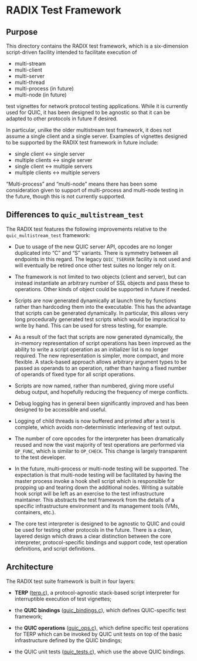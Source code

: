 RADIX Test Framework
====================

Purpose
-------

This directory contains the RADIX test framework, which is a six-dimension
script-driven facility intended to facilitate execution of

- multi-stream
- multi-client
- multi-server
- multi-thread
- multi-process (in future)
- multi-node (in future)

test vignettes for network protocol testing applications. While it is currently
used for QUIC, it has been designed to be agnostic so that it can be adapted to
other protocols in future if desired.

In particular, unilke the older multistream test framework, it does not assume a
single client and a single server. Examples of vignettes designed to be
supported by the RADIX test framework in future include:

- single client ↔ single server
- multiple clients ↔ single server
- single client ↔ multiple servers
- multiple clients ↔ multiple servers

“Multi-process” and “multi-node” means there has been some consideration
given to support of multi-process and multi-node testing in the future, though
this is not currently supported.

Differences to `quic_multistream_test`
--------------------------------------

The RADIX test features the following improvements relative to the
`quic_multistream_test` framework:

- Due to usage of the new QUIC server API, opcodes are no longer duplicated
  into “C” and “S” variants. There is symmetry between all endpoints in this
  regard. The legacy `QUIC_TSERVER` facility is not used and will eventually
  be retired once other test suites no longer rely on it.

- The framework is not limited to two objects (client and server),
  but can instead instantiate an arbitrary number of SSL objects and pass these
  to operations. Other kinds of object could be supported in future if needed.

- Scripts are now generated dynamically at launch time by functions rather
  than hardcoding them into the executable. This has the advantage that scripts
  can be generated dynamically. In particular, this allows very long
  procedurally generated test scripts which would be impractical to write
  by hand. This can be used for stress testing, for example.

- As a result of the fact that scripts are now generated dynamically, the
  in-memory representation of script operations has been improved as the ability
  to write a script operation as an initializer list is no longer required. The
  new representation is simpler, more compact, and more flexible. A stack-based
  approach allows arbitrary argument types to be passed as operands to an
  operation, rather than having a fixed number of operands of fixed type for all
  script operations.

- Scripts are now named, rather than numbered, giving more useful debug output,
  and hopefully reducing the frequency of merge conflicts.

- Debug logging has in general been significantly improved and has been designed
  to be accessible and useful.

- Logging of child threads is now buffered and printed after a test is complete,
  which avoids non-deterministic interleaving of test output.

- The number of core opcodes for the interpreter has been dramatically reused
  and now the vast majority of test operations are performed via `OP_FUNC`,
  which is similar to `OP_CHECK`. This change is largely transparent to the
  test developer.

- In the future, multi-process or multi-node testing will be supported.
  The expectation is that multi-node testing will be facilitated by having the
  master process invoke a hook shell script which is responsible for propping up
  and tearing down the additional nodes. Writing a suitable hook script will be
  left as an exercise to the test infrastructure maintainer. This abstracts the
  test framework from the details of a specific infrastructure environment and
  its management tools (VMs, containers, etc.).

- The core test interpreter is designed to be agnostic to QUIC and could be
  used for testing other protocols in the future. There is a clean, layered
  design which draws a clear distinction between the core interpreter,
  protocol-specific bindings and support code, test operation definitions, and
  script definitions.

Architecture
------------

The RADIX test suite framework is built in four layers:

- **TERP** ([terp.c](./terp.c)), a protocol-agnostic stack-based script
  interpreter for interruptible execution of test vignettes;

- the **QUIC bindings** ([quic_bindings.c](./quic_bindings.c)), which defines
  QUIC-specific test framework;

- the **QUIC operations** ([quic_ops.c](./quic_ops.c)), which define specific
  test operations for TERP which can be invoked by QUIC unit tests on top of the
  basic infrastructure defined by the QUIC bindings;

- the QUIC unit tests ([quic_tests.c](./quic_tests.c)), which use the above
  QUIC bindings.
